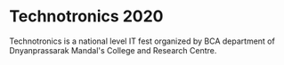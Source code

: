# Technotronics 2020
Technotronics is a national level IT fest organized by BCA department of Dnyanprassarak Mandal's College and Research Centre. 
